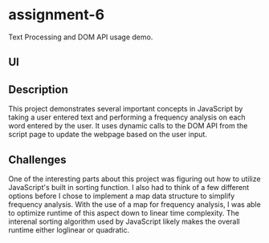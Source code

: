 # assignment-6
Text Processing and DOM API usage demo.

## UI


## Description
This project demonstrates several important concepts in JavaScript by taking a user entered text and performing a frequency analysis on each word entered by the user. It uses dynamic calls to the DOM API from the script page to update the webpage based on the user input.

## Challenges
One of the interesting parts about this project was figuring out how to utilize JavaScript's built in sorting function. I also had to think of a few different options before I chose to implement a map data structure to simplify frequency analysis. With the use of a map for frequency analysis, I was able to optimize runtime of this aspect down to linear time complexity. The interenal sorting algorithm used by JavaScript likely makes the overall runtime either loglinear or quadratic.
